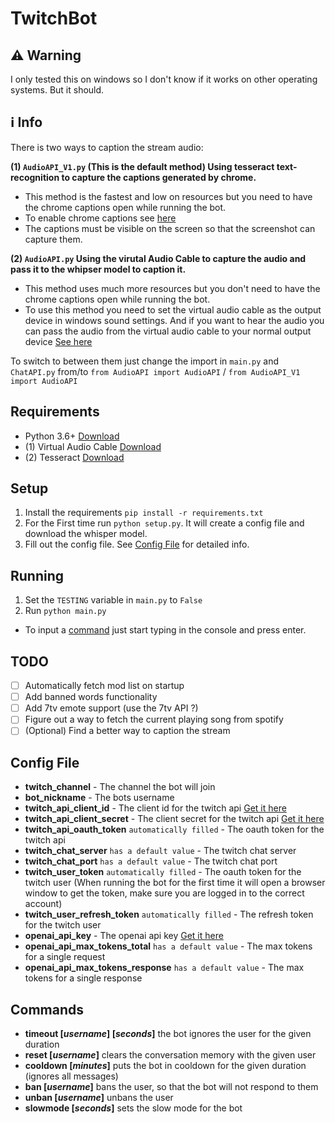 # TwitchBot

## :warning: Warning
I only tested this on windows so I don't know if it works on other operating systems. But it should.

## :information_source: Info
There is two ways to caption the stream audio:

**(1) `AudioAPI_V1.py` (This is the default method) Using tesseract text-recognition to capture the captions generated by chrome.** 
- This method is the fastest and low on resources but you need to have the chrome captions open while running the bot. 
- To enable chrome captions see [here](https://support.google.com/chrome/answer/10538231)
- The captions must be visible on the screen so that the screenshot can capture them.

**(2) `AudioAPI.py` Using the virutal Audio Cable to capture the audio and pass it to the whipser model to caption it.**
- This method uses much more resources but you don't need to have the chrome captions open while running the bot.
- To use this method you need to set the virtual audio cable as the output device in windows sound settings. And if you want to hear the audio you can pass the audio from the virtual audio cable to your normal output device [See here](https://golightstream.com/how-to-setup-virtual-audio-cables/)

To switch to between them just change the import in `main.py` and `ChatAPI.py` from/to `from AudioAPI import AudioAPI` / `from AudioAPI_V1 import AudioAPI`

## Requirements
- Python 3.6+ [Download](https://www.python.org/downloads/)
- (1) Virtual Audio Cable [Download](https://vb-audio.com/Cable/)
- (2) Tesseract [Download](https://tesseract-ocr.github.io/tessdoc/Downloads.html)

## Setup
1. Install the requirements `pip install -r requirements.txt`
2. For the First time run `python setup.py`. It will create a config file and download the whisper model.
3. Fill out the config file. See [Config File](#Config-File) for detailed info.

## Running
1. Set the `TESTING` variable in `main.py` to `False`
2. Run `python main.py`
- To input a [command](#Commands) just start typing in the console and press enter.

## TODO
- [ ] Automatically fetch mod list on startup
- [ ] Add banned words functionality
- [ ] Add 7tv emote support (use the 7tv API ?)
- [ ] Figure out a way to fetch the current playing song from spotify
- [ ] (Optional) Find a better way to caption the stream

## Config File
- **twitch_channel** - The channel the bot will join
- **bot_nickname** - The bots username
- **twitch_api_client_id** - The client id for the twitch api [Get it here](https://dev.twitch.tv/console/apps)
- **twitch_api_client_secret** - The client secret for the twitch api [Get it here](https://dev.twitch.tv/console/apps)
- **twitch_api_oauth_token** `automatically filled` - The oauth token for the twitch api
- **twitch_chat_server** `has a default value` - The twitch chat server
- **twitch_chat_port** `has a default value` - The twitch chat port
- **twitch_user_token** `automatically filled` - The oauth token for the twitch user (When running the bot for the first time it will open a browser window to get the token, make sure you are logged in to the correct account)
- **twitch_user_refresh_token** `automatically filled` - The refresh token for the twitch user
- **openai_api_key** - The openai api key [Get it here](https://platform.openai.com/account/api-keys)
- **openai_api_max_tokens_total** `has a default value` - The max tokens for a single request
- **openai_api_max_tokens_response** `has a default value` - The max tokens for a single response

## Commands 
+ **timeout [*username*] [*seconds*]** the bot ignores the user for the given duration
+ **reset [*username*]** clears the conversation memory with the given user
+ **cooldown [*minutes*]** puts the bot in cooldown for the given duration (ignores all messages)
+ **ban [*username*]** bans the user, so that the bot will not respond to them
+ **unban [*username*]** unbans the user
+ **slowmode [*seconds*]** sets the slow mode for the bot